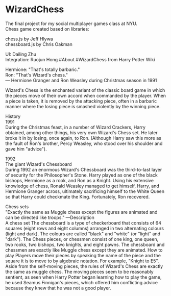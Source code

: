 # WizardChess
The final project for my social multiplayer games class at NYU.</br>
Chess game created based on libraries:

chess.js by Jeff Hlywa<br>
chessboard.js by Chris Oakman

UI: Dailing Zhu<br/>
Integration: Ruojun Hong
#About #WizardChess from Harry Potter Wiki

Hermione: "That's totally barbaric."<br/>
Ron: "That's Wizard's chess."<br/>
— Hermione Granger and Ron Weasley during Christmas season in 1991

Wizard's Chess is the enchanted variant of the classic board game in which the pieces move of their own accord when commanded by the player. When a piece is taken, it is removed by the attacking piece, often in a barbaric manner where the losing piece is smashed violently by the winning piece.

History<br/>
1991<br/>
During the Christmas feast, in a number of Wizard Crackers, Harry obtained, among other things, his very own Wizard's Chess set. He later broke it in by losing, once again, to Ron. (Although Harry saw this more as the fault of Ron's brother, Percy Weasley, who stood over his shoulder and gave him "advice").

1992<br/>
The giant Wizard's Chessboard</br>
During 1992 an enormous Wizard's Chessboard was the third-to-last layer of security for the Philosopher's Stone. Harry played as one of the black bishops, Hermione as a rook, and Ron as a Knight. Using his extensive knowledge of chess, Ronald Weasley managed to get himself, Harry, and Hermione Granger across, ultimately sacrificing himself to the White Queen so that Harry could checkmate the King. Fortunately, Ron recovered.


Chess sets<br/>
"Exactly the same as Muggle chess except the figures are animated and can be directed like troops."
—Description<br>
A chess set
The chessboard is a type of checkerboard that consists of 64 squares (eight rows and eight columns) arranged in two alternating colours (light and dark). The colours are called "black" and "white" (or "light" and "dark"). The Chess pieces, or chessmen consist of one king, one queen, two rooks, two bishops, two knights, and eight pawns. The chessboard and chessmen are exactly like Muggle chess except they are animated.
How to play
Players move their pieces by speaking the name of the piece and the square it is to move to by algebraic notation. For example, "Knight to E5". Aside from the self-moving pieces, the rules of Wizard's Chess are exactly the same as muggle chess. The moving pieces seem to be reasonably sentient, as seen when Harry Potter began learning how to play the game, he used Seamus Finnigan's pieces, which offered him conflicting advice because they knew that he was not a good player.
